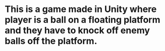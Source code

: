 # This is a game made in Unity where player is a ball on a floating platform and they have to knock off enemy balls off the platform.
